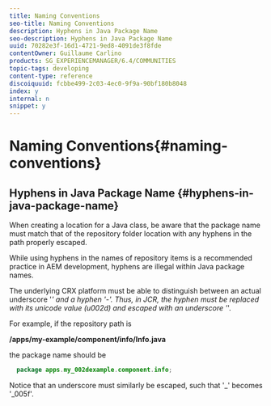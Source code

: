 ```yaml
---
title: Naming Conventions
seo-title: Naming Conventions
description: Hyphens in Java Package Name
seo-description: Hyphens in Java Package Name
uuid: 70282e3f-16d1-4721-9ed8-4091de3f8fde
contentOwner: Guillaume Carlino
products: SG_EXPERIENCEMANAGER/6.4/COMMUNITIES
topic-tags: developing
content-type: reference
discoiquuid: fcbbe499-2c03-4ec0-9f9a-90bf180b8048
index: y
internal: n
snippet: y
---
```


# Naming Conventions{#naming-conventions}

## Hyphens in Java Package Name {#hyphens-in-java-package-name}

When creating a location for a Java class, be aware that the package name must match that of the repository folder location with any hyphens in the path properly escaped.

While using hyphens in the names of repository items is a recommended practice in AEM development, hyphens are illegal within Java package names.

The underlying CRX platform must be able to distinguish between an actual underscore '_' and a hyphen '-'. Thus, in JCR, the hyphen must be replaced with its unicode value (u002d) and escaped with an underscore '_'.

For example, if the repository path is

**/apps/my-example/component/info/Info.java**

the package name should be

```java
  package apps.my_002dexample.component.info;
```

Notice that an underscore must similarly be escaped, such that '_' becomes '_005f'.
